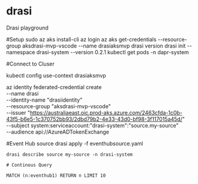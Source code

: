 # drasi
Drasi playground

#Setup 
sudo az aks install-cli
az login
az aks get-credentials --resource-group aksdrasi-mvp-vscode --name drasiaksmvp
drasi version
drasi init --namespace drasi-system --version 0.2.1
kubectl get pods -n dapr-system

#Connect to Cluser

kubectl config use-context drasiaksmvp



az identity federated-credential create \
    --name drasi \
    --identity-name "drasiidentity" \
    --resource-group "aksdrasi-mvp-vscode" \
    --issuer "https://australiaeast.oic.prod-aks.azure.com/2463cfda-1c0b-43f5-b6e5-1c370752bb93/2dbd79b2-4e33-43d0-bf98-3f117015a45d/" \
    --subject system:serviceaccount:"drasi-system":"source.my-source" \
    --audience api://AzureADTokenExchange

#Event Hub source
drasi apply -f eventhubsource.yaml

    drasi describe source my-source -n drasi-system 

    # Continous Query

    MATCH (n:eventhub1) RETURN n LIMIT 10
